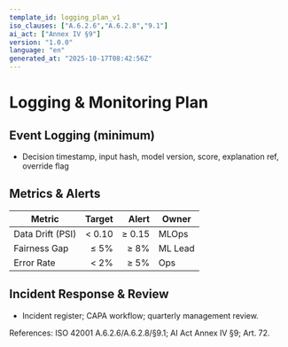 ```yaml
---
template_id: logging_plan_v1
iso_clauses: ["A.6.2.6","A.6.2.8","9.1"]
ai_act: ["Annex IV §9"]
version: "1.0.0"
language: "en"
generated_at: "2025-10-17T08:42:56Z"
---
```


# Logging & Monitoring Plan

## Event Logging (minimum)
- Decision timestamp, input hash, model version, score, explanation ref, override flag

## Metrics & Alerts
| Metric | Target | Alert | Owner |
|--------|-------:|------:|-------|
| Data Drift (PSI) | < 0.10 | ≥ 0.15 | MLOps |
| Fairness Gap | ≤ 5% | ≥ 8% | ML Lead |
| Error Rate | < 2% | ≥ 5% | Ops |

## Incident Response & Review
- Incident register; CAPA workflow; quarterly management review.

References: ISO 42001 A.6.2.6/A.6.2.8/§9.1; AI Act Annex IV §9; Art. 72.
